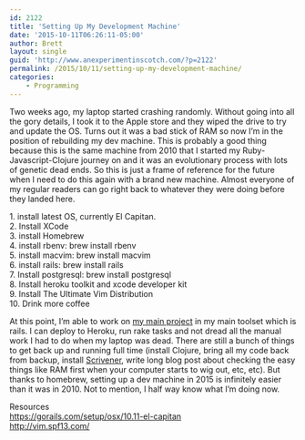 ```yaml
---
id: 2122
title: 'Setting Up My Development Machine'
date: '2015-10-11T06:26:11-05:00'
author: Brett
layout: single
guid: 'http://www.anexperimentinscotch.com/?p=2122'
permalink: /2015/10/11/setting-up-my-development-machine/
categories:
    - Programming
---
```


Two weeks ago, my laptop started crashing randomly. Without going into all the gory details, I took it to the Apple store and they wiped the drive to try and update the OS. Turns out it was a bad stick of RAM so now I’m in the position of rebuilding my dev machine. This is probably a good thing because this is the same machine from 2010 that I started my Ruby-Javascript-Clojure journey on and it was an evolutionary process with lots of genetic dead ends. So this is just a frame of reference for the future when I need to do this again with a brand new machine. Almost everyone of my regular readers can go right back to whatever they were doing before they landed here.

1\. install latest OS, currently El Capitan.  
2\. Install XCode  
3\. install Homebrew  
4\. install rbenv: brew install rbenv  
5\. install macvim: brew install macvim  
6\. install rails: brew install rails  
7\. Install postgresql: brew install postgresql  
8\. Install heroku toolkit and xcode developer kit  
9\. Install The Ultimate Vim Distribution  
10\. Drink more coffee

At this point, I’m able to work on [my main project](http://www.thesportspoolhub.com/) in my main toolset which is rails. I can deploy to Heroku, run rake tasks and not dread all the manual work I had to do when my laptop was dead. There are still a bunch of things to get back up and running full time (install Clojure, bring all my code back from backup, install [Scrivener](https://www.literatureandlatte.com/scrivener.php), write long blog post about checking the easy things like RAM first when your computer starts to wig out, etc, etc). But thanks to homebrew, setting up a dev machine in 2015 is infinitely easier than it was in 2010. Not to mention, I half way know what I’m doing now.

Resources  
https://gorails.com/setup/osx/10.11-el-capitan  
http://vim.spf13.com/